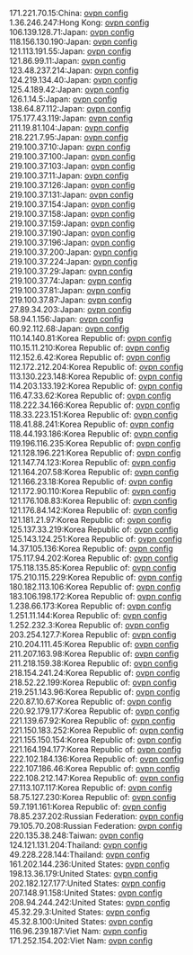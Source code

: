 171.221.70.15:China: [ovpn config](vpn/171_221_70_15.ovpn)  
1.36.246.247:Hong Kong: [ovpn config](vpn/1_36_246_247.ovpn)  
106.139.128.71:Japan: [ovpn config](vpn/106_139_128_71.ovpn)  
118.156.130.190:Japan: [ovpn config](vpn/118_156_130_190.ovpn)  
121.113.191.55:Japan: [ovpn config](vpn/121_113_191_55.ovpn)  
121.86.99.11:Japan: [ovpn config](vpn/121_86_99_11.ovpn)  
123.48.237.214:Japan: [ovpn config](vpn/123_48_237_214.ovpn)  
124.219.134.40:Japan: [ovpn config](vpn/124_219_134_40.ovpn)  
125.4.189.42:Japan: [ovpn config](vpn/125_4_189_42.ovpn)  
126.1.14.5:Japan: [ovpn config](vpn/126_1_14_5.ovpn)  
138.64.87.112:Japan: [ovpn config](vpn/138_64_87_112.ovpn)  
175.177.43.119:Japan: [ovpn config](vpn/175_177_43_119.ovpn)  
211.19.81.104:Japan: [ovpn config](vpn/211_19_81_104.ovpn)  
218.221.7.95:Japan: [ovpn config](vpn/218_221_7_95.ovpn)  
219.100.37.10:Japan: [ovpn config](vpn/219_100_37_10.ovpn)  
219.100.37.100:Japan: [ovpn config](vpn/219_100_37_100.ovpn)  
219.100.37.103:Japan: [ovpn config](vpn/219_100_37_103.ovpn)  
219.100.37.11:Japan: [ovpn config](vpn/219_100_37_11.ovpn)  
219.100.37.126:Japan: [ovpn config](vpn/219_100_37_126.ovpn)  
219.100.37.131:Japan: [ovpn config](vpn/219_100_37_131.ovpn)  
219.100.37.154:Japan: [ovpn config](vpn/219_100_37_154.ovpn)  
219.100.37.158:Japan: [ovpn config](vpn/219_100_37_158.ovpn)  
219.100.37.159:Japan: [ovpn config](vpn/219_100_37_159.ovpn)  
219.100.37.190:Japan: [ovpn config](vpn/219_100_37_190.ovpn)  
219.100.37.196:Japan: [ovpn config](vpn/219_100_37_196.ovpn)  
219.100.37.200:Japan: [ovpn config](vpn/219_100_37_200.ovpn)  
219.100.37.224:Japan: [ovpn config](vpn/219_100_37_224.ovpn)  
219.100.37.29:Japan: [ovpn config](vpn/219_100_37_29.ovpn)  
219.100.37.74:Japan: [ovpn config](vpn/219_100_37_74.ovpn)  
219.100.37.81:Japan: [ovpn config](vpn/219_100_37_81.ovpn)  
219.100.37.87:Japan: [ovpn config](vpn/219_100_37_87.ovpn)  
27.89.34.203:Japan: [ovpn config](vpn/27_89_34_203.ovpn)  
58.94.1.156:Japan: [ovpn config](vpn/58_94_1_156.ovpn)  
60.92.112.68:Japan: [ovpn config](vpn/60_92_112_68.ovpn)  
110.14.140.81:Korea Republic of: [ovpn config](vpn/110_14_140_81.ovpn)  
110.15.11.210:Korea Republic of: [ovpn config](vpn/110_15_11_210.ovpn)  
112.152.6.42:Korea Republic of: [ovpn config](vpn/112_152_6_42.ovpn)  
112.172.212.204:Korea Republic of: [ovpn config](vpn/112_172_212_204.ovpn)  
113.130.223.148:Korea Republic of: [ovpn config](vpn/113_130_223_148.ovpn)  
114.203.133.192:Korea Republic of: [ovpn config](vpn/114_203_133_192.ovpn)  
116.47.33.62:Korea Republic of: [ovpn config](vpn/116_47_33_62.ovpn)  
118.222.34.166:Korea Republic of: [ovpn config](vpn/118_222_34_166.ovpn)  
118.33.223.151:Korea Republic of: [ovpn config](vpn/118_33_223_151.ovpn)  
118.41.88.241:Korea Republic of: [ovpn config](vpn/118_41_88_241.ovpn)  
118.44.193.186:Korea Republic of: [ovpn config](vpn/118_44_193_186.ovpn)  
119.196.116.235:Korea Republic of: [ovpn config](vpn/119_196_116_235.ovpn)  
121.128.196.221:Korea Republic of: [ovpn config](vpn/121_128_196_221.ovpn)  
121.147.74.123:Korea Republic of: [ovpn config](vpn/121_147_74_123.ovpn)  
121.164.207.58:Korea Republic of: [ovpn config](vpn/121_164_207_58.ovpn)  
121.166.23.18:Korea Republic of: [ovpn config](vpn/121_166_23_18.ovpn)  
121.172.90.110:Korea Republic of: [ovpn config](vpn/121_172_90_110.ovpn)  
121.176.108.83:Korea Republic of: [ovpn config](vpn/121_176_108_83.ovpn)  
121.176.84.142:Korea Republic of: [ovpn config](vpn/121_176_84_142.ovpn)  
121.181.21.97:Korea Republic of: [ovpn config](vpn/121_181_21_97.ovpn)  
125.137.33.219:Korea Republic of: [ovpn config](vpn/125_137_33_219.ovpn)  
125.143.124.251:Korea Republic of: [ovpn config](vpn/125_143_124_251.ovpn)  
14.37.105.136:Korea Republic of: [ovpn config](vpn/14_37_105_136.ovpn)  
175.117.94.202:Korea Republic of: [ovpn config](vpn/175_117_94_202.ovpn)  
175.118.135.85:Korea Republic of: [ovpn config](vpn/175_118_135_85.ovpn)  
175.210.115.229:Korea Republic of: [ovpn config](vpn/175_210_115_229.ovpn)  
180.182.113.106:Korea Republic of: [ovpn config](vpn/180_182_113_106.ovpn)  
183.106.198.172:Korea Republic of: [ovpn config](vpn/183_106_198_172.ovpn)  
1.238.66.173:Korea Republic of: [ovpn config](vpn/1_238_66_173.ovpn)  
1.251.11.144:Korea Republic of: [ovpn config](vpn/1_251_11_144.ovpn)  
1.252.232.3:Korea Republic of: [ovpn config](vpn/1_252_232_3.ovpn)  
203.254.127.7:Korea Republic of: [ovpn config](vpn/203_254_127_7.ovpn)  
210.204.111.45:Korea Republic of: [ovpn config](vpn/210_204_111_45.ovpn)  
211.207.163.98:Korea Republic of: [ovpn config](vpn/211_207_163_98.ovpn)  
211.218.159.38:Korea Republic of: [ovpn config](vpn/211_218_159_38.ovpn)  
218.154.241.24:Korea Republic of: [ovpn config](vpn/218_154_241_24.ovpn)  
218.52.22.199:Korea Republic of: [ovpn config](vpn/218_52_22_199.ovpn)  
219.251.143.96:Korea Republic of: [ovpn config](vpn/219_251_143_96.ovpn)  
220.87.10.67:Korea Republic of: [ovpn config](vpn/220_87_10_67.ovpn)  
220.92.179.177:Korea Republic of: [ovpn config](vpn/220_92_179_177.ovpn)  
221.139.67.92:Korea Republic of: [ovpn config](vpn/221_139_67_92.ovpn)  
221.150.183.252:Korea Republic of: [ovpn config](vpn/221_150_183_252.ovpn)  
221.155.150.154:Korea Republic of: [ovpn config](vpn/221_155_150_154.ovpn)  
221.164.194.177:Korea Republic of: [ovpn config](vpn/221_164_194_177.ovpn)  
222.102.184.136:Korea Republic of: [ovpn config](vpn/222_102_184_136.ovpn)  
222.107.186.46:Korea Republic of: [ovpn config](vpn/222_107_186_46.ovpn)  
222.108.212.147:Korea Republic of: [ovpn config](vpn/222_108_212_147.ovpn)  
27.113.107.117:Korea Republic of: [ovpn config](vpn/27_113_107_117.ovpn)  
58.75.127.230:Korea Republic of: [ovpn config](vpn/58_75_127_230.ovpn)  
59.7.191.161:Korea Republic of: [ovpn config](vpn/59_7_191_161.ovpn)  
78.85.237.202:Russian Federation: [ovpn config](vpn/78_85_237_202.ovpn)  
79.105.70.208:Russian Federation: [ovpn config](vpn/79_105_70_208.ovpn)  
220.135.38.248:Taiwan: [ovpn config](vpn/220_135_38_248.ovpn)  
124.121.131.204:Thailand: [ovpn config](vpn/124_121_131_204.ovpn)  
49.228.228.144:Thailand: [ovpn config](vpn/49_228_228_144.ovpn)  
161.202.144.236:United States: [ovpn config](vpn/161_202_144_236.ovpn)  
198.13.36.179:United States: [ovpn config](vpn/198_13_36_179.ovpn)  
202.182.127.177:United States: [ovpn config](vpn/202_182_127_177.ovpn)  
207.148.91.158:United States: [ovpn config](vpn/207_148_91_158.ovpn)  
208.94.244.242:United States: [ovpn config](vpn/208_94_244_242.ovpn)  
45.32.29.3:United States: [ovpn config](vpn/45_32_29_3.ovpn)  
45.32.8.100:United States: [ovpn config](vpn/45_32_8_100.ovpn)  
116.96.239.187:Viet Nam: [ovpn config](vpn/116_96_239_187.ovpn)  
171.252.154.202:Viet Nam: [ovpn config](vpn/171_252_154_202.ovpn)  
